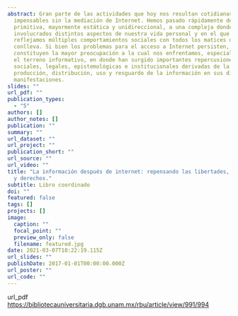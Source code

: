 ```yaml
---
abstract: Gran parte de las actividades que hoy nos resultan cotidianas serían
  impensables sin la mediación de Internet. Hemos pasado rápidamente de una red
  primitiva, mayormente estática y unidireccional, a una compleja donde están
  involucrados distintos aspectos de nuestra vida personal y en el que
  reflejamos múltiples comportamientos sociales con todos los matices que esto
  conlleva. Si bien los problemas para el acceso a Internet persisten, ya no
  constituyen la mayor preocupación a la cual nos enfrentamos, especialmente en
  el terreno informativo, en donde han surgido importantes repercusiones
  sociales, legales, epistemológicas e institucionales derivadas de la
  producción, distribución, uso y resguardo de la información en sus distintas
  manifestaciones.
slides: ""
url_pdf: ""
publication_types:
  - "5"
authors: []
author_notes: []
publication: ""
summary: ""
url_dataset: ""
url_project: ""
publication_short: ""
url_source: ""
url_video: ""
title: "La información después de internet: repensando las libertades, amenazas
  y derechos."
subtitle: Libro coordinado
doi: ""
featured: false
tags: []
projects: []
image:
  caption: ""
  focal_point: ""
  preview_only: false
  filename: featured.jpg
date: 2021-03-07T18:22:19.115Z
url_slides: ""
publishDate: 2017-01-01T00:00:00.000Z
url_poster: ""
url_code: ""
---
```

url_pdf https://bibliotecauniversitaria.dgb.unam.mx/rbu/article/view/991/994